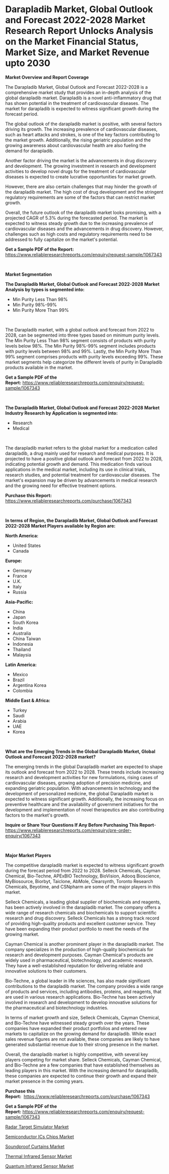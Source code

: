 <p><h1>Darapladib Market, Global Outlook and Forecast 2022-2028 Market Research Report Unlocks Analysis on the Market Financial Status, Market Size, and Market Revenue upto 2030</h1></p><p><strong>Market Overview and Report Coverage</strong></p>
<p><p>The Darapladib Market, Global Outlook and Forecast 2022-2028 is a comprehensive market study that provides an in-depth analysis of the global darapladib market. Darapladib is a novel anti-inflammatory drug that has shown potential in the treatment of cardiovascular diseases. The market for darapladib is expected to witness significant growth during the forecast period.</p><p>The global outlook of the darapladib market is positive, with several factors driving its growth. The increasing prevalence of cardiovascular diseases, such as heart attacks and strokes, is one of the key factors contributing to the market growth. Additionally, the rising geriatric population and the growing awareness about cardiovascular health are also fueling the demand for darapladib.</p><p>Another factor driving the market is the advancements in drug discovery and development. The growing investment in research and development activities to develop novel drugs for the treatment of cardiovascular diseases is expected to create lucrative opportunities for market growth.</p><p>However, there are also certain challenges that may hinder the growth of the darapladib market. The high cost of drug development and the stringent regulatory requirements are some of the factors that can restrict market growth.</p><p>Overall, the future outlook of the darapladib market looks promising, with a projected CAGR of 5.3% during the forecasted period. The market is expected to witness steady growth due to the increasing prevalence of cardiovascular diseases and the advancements in drug discovery. However, challenges such as high costs and regulatory requirements need to be addressed to fully capitalize on the market's potential.</p></p>
<p><strong>Get a Sample PDF of the Report:</strong> <a href="https://www.reliableresearchreports.com/enquiry/request-sample/1067343">https://www.reliableresearchreports.com/enquiry/request-sample/1067343</a></p>
<p>&nbsp;</p>
<p><strong>Market Segmentation</strong></p>
<p><strong>The Darapladib Market, Global Outlook and Forecast 2022-2028 Market Analysis by types is segmented into:</strong></p>
<p><ul><li>Min Purity Less Than 98%</li><li>Min Purity 98%-99%</li><li>Min Purity More Than 99%</li></ul></p>
<p>&nbsp;</p>
<p><p>The Darapladib market, with a global outlook and forecast from 2022 to 2028, can be segmented into three types based on minimum purity levels. The Min Purity Less Than 98% segment consists of products with purity levels below 98%. The Min Purity 98%-99% segment includes products with purity levels between 98% and 99%. Lastly, the Min Purity More Than 99% segment comprises products with purity levels exceeding 99%. These market segments help categorize the different levels of purity in Darapladib products available in the market.</p></p>
<p><strong>Get a Sample PDF of the Report:</strong>&nbsp;<a href="https://www.reliableresearchreports.com/enquiry/request-sample/1067343">https://www.reliableresearchreports.com/enquiry/request-sample/1067343</a></p>
<p>&nbsp;</p>
<p><strong>The Darapladib Market, Global Outlook and Forecast 2022-2028 Market Industry Research by Application is segmented into:</strong></p>
<p><ul><li>Research</li><li>Medical</li></ul></p>
<p>&nbsp;</p>
<p><p>The darapladib market refers to the global market for a medication called darapladib, a drug mainly used for research and medical purposes. It is projected to have a positive global outlook and forecast from 2022 to 2028, indicating potential growth and demand. This medication finds various applications in the medical market, including its use in clinical trials, research studies, and potential treatment for cardiovascular diseases. The market's expansion may be driven by advancements in medical research and the growing need for effective treatment options.</p></p>
<p><strong>Purchase this Report:</strong>&nbsp; <a href="https://www.reliableresearchreports.com/purchase/1067343">https://www.reliableresearchreports.com/purchase/1067343</a></p>
<p>&nbsp;</p>
<p><strong>In terms of Region, the Darapladib Market, Global Outlook and Forecast 2022-2028 Market Players available by Region are:</strong></p>
<p>
    <p> <strong> North America: </strong>
        <ul>
            <li>United States</li>
            <li>Canada</li>
        </ul>
        </p> 
    <p> <strong> Europe: </strong>
        <ul>
            <li>Germany</li>
            <li>France</li>
            <li>U.K.</li>
            <li>Italy</li>
            <li>Russia</li>
        </ul>
        </p> 
    <p> <strong> Asia-Pacific: </strong>
        <ul>
            <li>China</li>
            <li>Japan</li>
            <li>South Korea</li>
            <li>India</li>
            <li>Australia</li>
            <li>China Taiwan</li>
            <li>Indonesia</li>
            <li>Thailand</li>
            <li>Malaysia</li>
        </ul>
        </p> 
    <p> <strong> Latin America: </strong>
        <ul>
            <li>Mexico</li>
            <li>Brazil</li>
            <li>Argentina Korea</li>
            <li>Colombia</li>
        </ul>
        </p> 
    <p> <strong> Middle East & Africa: </strong>
        <ul>
            <li>Turkey</li>
            <li>Saudi</li>
            <li>Arabia</li>
            <li>UAE</li>
            <li>Korea</li>
        </ul>
    </p>
    </p>
<p>&nbsp;</p>
<p><strong>What are the Emerging Trends in the Global Darapladib Market, Global Outlook and Forecast 2022-2028 market?</strong></p>
<p><p>The emerging trends in the global Darapladib market are expected to shape its outlook and forecast from 2022 to 2028. These trends include increasing research and development activities for new formulations, rising cases of cardiovascular diseases, growing adoption of precision medicine, and expanding geriatric population. With advancements in technology and the development of personalized medicine, the global Darapladib market is expected to witness significant growth. Additionally, the increasing focus on preventive healthcare and the availability of government initiatives for the development and implementation of novel therapeutics are also contributing factors to the market's growth.</p></p>
<p><strong>Inquire or Share Your Questions If Any Before Purchasing This Report</strong>- <a href="https://www.reliableresearchreports.com/enquiry/pre-order-enquiry/1067343">https://www.reliableresearchreports.com/enquiry/pre-order-enquiry/1067343</a></p>
<p>&nbsp;</p>
<p><strong>Major Market Players</strong></p>
<p><p>The competitive darapladib market is expected to witness significant growth during the forecast period from 2022 to 2028. Selleck Chemicals, Cayman Chemical, Bio-Techne, APExBIO Technology, BioVision, Adooq Bioscience, MyBiosource, Biorbyt, Taiclone, AbMole, Clearsynth, Toronto Research Chemicals, Beyotime, and CSNpharm are some of the major players in this market.</p><p>Selleck Chemicals, a leading global supplier of biochemicals and reagents, has been actively involved in the darapladib market. The company offers a wide range of research chemicals and biochemicals to support scientific research and drug discovery. Selleck Chemicals has a strong track record of providing high-quality products and excellent customer service. They have been expanding their product portfolio to meet the needs of the growing market.</p><p>Cayman Chemical is another prominent player in the darapladib market. The company specializes in the production of high-quality biochemicals for research and development purposes. Cayman Chemical's products are widely used in pharmaceutical, biotechnology, and academic research. They have a well-established reputation for delivering reliable and innovative solutions to their customers.</p><p>Bio-Techne, a global leader in life sciences, has also made significant contributions to the darapladib market. The company provides a wide range of products and services, including antibodies, proteins, and reagents, that are used in various research applications. Bio-Techne has been actively involved in research and development to develop innovative solutions for the pharmaceutical and biotechnology industries.</p><p>In terms of market growth and size, Selleck Chemicals, Cayman Chemical, and Bio-Techne have witnessed steady growth over the years. These companies have expanded their product portfolios and entered new markets to capitalize on the growing demand for darapladib. While exact sales revenue figures are not available, these companies are likely to have generated substantial revenue due to their strong presence in the market.</p><p>Overall, the darapladib market is highly competitive, with several key players competing for market share. Selleck Chemicals, Cayman Chemical, and Bio-Techne are a few companies that have established themselves as leading players in this market. With the increasing demand for darapladib, these companies are expected to continue their growth and expand their market presence in the coming years.</p></p>
<p><strong>Purchase this Report:</strong>&nbsp;&nbsp;<a href="https://www.reliableresearchreports.com/purchase/1067343">https://www.reliableresearchreports.com/purchase/1067343</a></p>
<p></p>
<p><strong>Get a Sample PDF of the Report:</strong>&nbsp;<a href="https://www.reliableresearchreports.com/enquiry/request-sample/1067343">https://www.reliableresearchreports.com/enquiry/request-sample/1067343</a></p>
<p><p><a href="https://www.reportprime.com/radar-target-simulator-r5357">Radar Target Simulator Market</a></p><p><a href="https://www.reportprime.com/semiconductor-ics-chips-r5358">Semiconductor ICs Chips Market</a></p><p><a href="https://medium.com/@reportprime01/soundproof-curtains-market-size-growth-forecast-2023-2030-d22ed7db688a">Soundproof Curtains Market</a></p><p><a href="https://www.linkedin.com/pulse/thermal-infrared-sensor-market-share-amp-new-trends-analysis-9succ/">Thermal Infrared Sensor Market</a></p><p><a href="https://www.linkedin.com/pulse/quantum-infrared-sensor-market-size-growth-forecast-from-kn0oc/">Quantum Infrared Sensor Market</a></p></p>